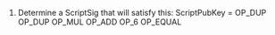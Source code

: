 1. Determine a ScriptSig that will satisfy this:
ScriptPubKey = OP_DUP OP_DUP OP_MUL OP_ADD OP_6 OP_EQUAL
